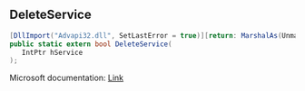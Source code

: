 ## DeleteService

```csharp
[DllImport("Advapi32.dll", SetLastError = true)][return: MarshalAs(UnmanagedType.Bool)]
public static extern bool DeleteService(
   IntPtr hService
);
```

Microsoft documentation: [Link](https://docs.microsoft.com/en-us/windows/win32/api/winsvc/nf-winsvc-deleteservice)
